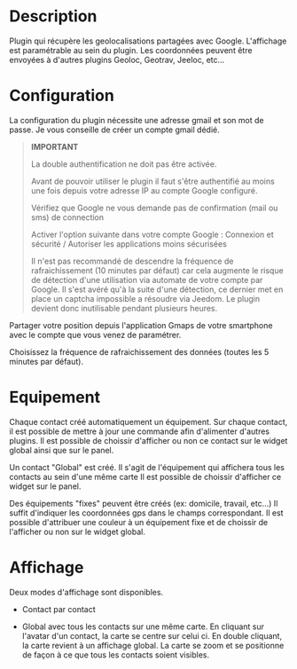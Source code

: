 Description 
===

Plugin qui récupère les geolocalisations partagées avec Google.
L'affichage est paramétrable au sein du plugin.
Les coordonnées peuvent être envoyées à d'autres plugins Geoloc, Geotrav, Jeeloc, etc...

Configuration
===

La configuration du plugin nécessite une adresse gmail et son mot de passe. 
Je vous conseille de créer un compte gmail dédié. 

> **IMPORTANT**
>
> La double authentification ne doit pas être activée.
>
> Avant de pouvoir utiliser le plugin il faut s'être authentifié au moins une fois depuis votre adresse IP au compte Google configuré.
>
>Vérifiez que Google ne vous demande pas de confirmation (mail ou sms) de connection
>
>Activer l'option suivante dans votre compte Google : Connexion et sécurité / Autoriser les applications moins sécurisées
>
>Il n'est pas recommandé de descendre la fréquence de rafraichissement (10 minutes par défaut) car cela augmente le risque de détection d'une utilisation via automate de votre compte par Google.
>Il s'est avéré qu'à la suite d'une détection, ce dernier met en place un captcha impossible a résoudre via Jeedom.
Le plugin devient donc inutilisable pendant plusieurs heures. 


Partager votre position depuis l'application Gmaps de votre smartphone avec le compte que vous venez de paramétrer.

Choisissez la fréquence de rafraichissement des données (toutes les 5 minutes par défaut). 

Equipement
===
Chaque contact créé automatiquement un équipement.
Sur chaque contact, il est possible de mettre à jour une commande afin d'alimenter d'autres plugins.
Il est possible de choissir d'afficher ou non ce contact sur le widget global ainsi que sur le panel.

Un contact "Global" est créé. Il s'agit de l'équipement qui affichera tous les contacts au sein d'une même carte
Il est possible de choissir d'afficher ce widget sur le panel.

Des équipements "fixes" peuvent être créés (ex: domicile, travail, etc...)
Il suffit d'indiquer les coordonnées gps dans le champs correspondant.
Il est possible d'attribuer une couleur à un équipement fixe et de choissir de l'afficher ou non sur le widget global.

Affichage
===

Deux modes d'affichage sont disponibles.
- Contact par contact

- Global avec tous les contacts sur une même carte.
En cliquant sur l'avatar d'un contact, la carte se centre sur celui ci.
En double cliquant, la carte revient à un affichage global.
La carte se zoom et se positionne de façon à ce que tous les contacts soient visibles.

